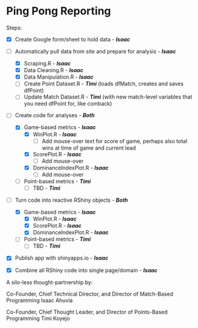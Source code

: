 # Ping Pong Reporting

Steps:
- [x] Create Google form/sheet to hold data - __*Isaac*__
- [ ] Automatically pull data from site and prepare for analysis - __*Isaac*__
  - [x] Scraping.R - __*Isaac*__
  - [x] Data Cleaning.R - __*Isaac*__
  - [x] Data Manipulation.R - __*Isaac*__
  - [ ] Create Point Dataset.R - __*Timi*__ (loads dfMatch, creates and saves dfPoint)
  - [ ] Update Match Dataset.R - __*Timi*__ (with new match-level variables that you need dfPoint for, like comback)
- [ ] Create code for analyses - __*Both*__
  - [x] Game-based metrics - __*Isaac*__
    - [x] WinPlot.R - __*Isaac*__
      - [ ] Add mouse-over text for score of game, perhaps also total wins at time of game and current lead
    - [x] ScorePlot.R - __*Isaac*__
      - [ ] Add mouse-over
    - [x] DominanceIndexPlot.R - __*Isaac*__
      - [ ] Add mouse-over
  - [ ] Point-based metrics - __*Timi*__
    - [ ] TBD - __*Timi*__
- [ ] Turn code into reactive RShiny objects - __*Both*__
  - [x] Game-based metrics - __*Isaac*__
    - [x] WinPlot.R - __*Isaac*__
    - [x] ScorePlot.R - __*Isaac*__
    - [x] DominanceIndexPlot.R - __*Isaac*__
  - [ ] Point-based metrics - __*Timi*__
    - [ ] TBD - __*Timi*__
- [x] Publish app with shinyapps.io - __*Isaac*__
- [x] Combine all RShiny code into single page/domain - __*Isaac*__



A silo-less thought-partnership by:

Co-Founder, Chief Technical Director, and Director of Match-Based Programming Isaac Ahuvia

Co-Founder, Chief Thought Leader, and Director of Points-Based Programming Timi Koyejo
